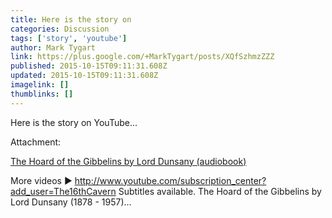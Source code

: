 ```yaml
---
title: Here is the story on
categories: Discussion
tags: ['story', 'youtube']
author: Mark Tygart
link: https://plus.google.com/+MarkTygart/posts/XQfSzhmzZZZ
published: 2015-10-15T09:11:31.608Z
updated: 2015-10-15T09:11:31.608Z
imagelink: []
thumblinks: []
---
```


Here is the story on YouTube...


Attachment:

<a href='https://youtu.be/T08vYZjuatY'>The Hoard of the Gibbelins by Lord Dunsany (audiobook)</a>


More videos ► http://www.youtube.com/subscription_center?add_user=The16thCavern Subtitles available. The Hoard of the Gibbelins by Lord Dunsany (1878 - 1957)...